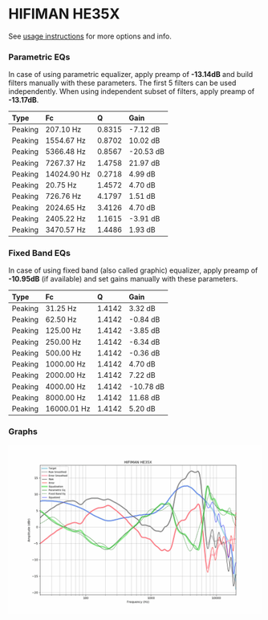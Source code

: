 # HIFIMAN HE35X
See [usage instructions](https://github.com/jaakkopasanen/AutoEq#usage) for more options and info.

### Parametric EQs
In case of using parametric equalizer, apply preamp of **-13.14dB** and build filters manually
with these parameters. The first 5 filters can be used independently.
When using independent subset of filters, apply preamp of **-13.17dB**.

| Type    | Fc          |      Q | Gain      |
|:--------|:------------|:-------|:----------|
| Peaking | 207.10 Hz   | 0.8315 | -7.12 dB  |
| Peaking | 1554.67 Hz  | 0.8702 | 10.02 dB  |
| Peaking | 5366.48 Hz  | 0.8567 | -20.53 dB |
| Peaking | 7267.37 Hz  | 1.4758 | 21.97 dB  |
| Peaking | 14024.90 Hz | 0.2718 | 4.99 dB   |
| Peaking | 20.75 Hz    | 1.4572 | 4.70 dB   |
| Peaking | 726.76 Hz   | 4.1797 | 1.51 dB   |
| Peaking | 2024.65 Hz  | 3.4126 | 4.70 dB   |
| Peaking | 2405.22 Hz  | 1.1615 | -3.91 dB  |
| Peaking | 3470.57 Hz  | 1.4486 | 1.93 dB   |

### Fixed Band EQs
In case of using fixed band (also called graphic) equalizer, apply preamp of **-10.95dB**
(if available) and set gains manually with these parameters.

| Type    | Fc          |      Q | Gain      |
|:--------|:------------|:-------|:----------|
| Peaking | 31.25 Hz    | 1.4142 | 3.32 dB   |
| Peaking | 62.50 Hz    | 1.4142 | -0.84 dB  |
| Peaking | 125.00 Hz   | 1.4142 | -3.85 dB  |
| Peaking | 250.00 Hz   | 1.4142 | -6.34 dB  |
| Peaking | 500.00 Hz   | 1.4142 | -0.36 dB  |
| Peaking | 1000.00 Hz  | 1.4142 | 4.70 dB   |
| Peaking | 2000.00 Hz  | 1.4142 | 7.22 dB   |
| Peaking | 4000.00 Hz  | 1.4142 | -10.78 dB |
| Peaking | 8000.00 Hz  | 1.4142 | 11.68 dB  |
| Peaking | 16000.01 Hz | 1.4142 | 5.20 dB   |

### Graphs
![](./HIFIMAN%20HE35X.png)
